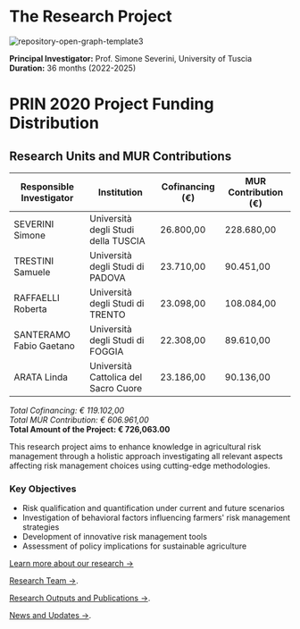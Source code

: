 # The Research Project

![repository-open-graph-template3](https://github.com/user-attachments/assets/bd7c9937-4535-4d89-be69-36d331d3b0d8)



**Principal Investigator:** Prof. Simone Severini, University of Tuscia  
**Duration:** 36 months (2022-2025)  

# PRIN 2020 Project Funding Distribution

## Research Units and MUR Contributions

| Responsible Investigator | Institution | Cofinancing (€) | MUR Contribution (€) |
|--------------------------|-------------|----------------|---------------------|
| SEVERINI Simone | Università degli Studi della TUSCIA |26.800,00| 228.680,00 |
| TRESTINI Samuele | Università degli Studi di PADOVA | 23.710,00 | 90.451,00 |
| RAFFAELLI Roberta | Università degli Studi di TRENTO | 23.098,00 |108.084,00 |
| SANTERAMO Fabio Gaetano | Università degli Studi di FOGGIA | 22.308,00 | 89.610,00 |
| ARATA Linda | Università Cattolica del Sacro Cuore | 23.186,00 | 90.136,00 |

*Total Cofinancing: € 119.102,00*\
*Total MUR Contribution: € 606.961,00*\
**Total Amount of the Project: € 726,063.00**

This research project aims to enhance knowledge in agricultural risk management through a holistic approach investigating all relevant aspects affecting risk management choices using cutting-edge methodologies.

### Key Objectives

- Risk qualification and quantification under current and future scenarios
- Investigation of behavioral factors influencing farmers' risk management strategies
- Development of innovative risk management tools
- Assessment of policy implications for sustainable agriculture

[Learn more about our research →](about/learn-about-our-research.md)

[Research Team →](about/team.md).

[Research Outputs and Publications →](research/publications.md).

[News and Updates →](news/updates.md).


